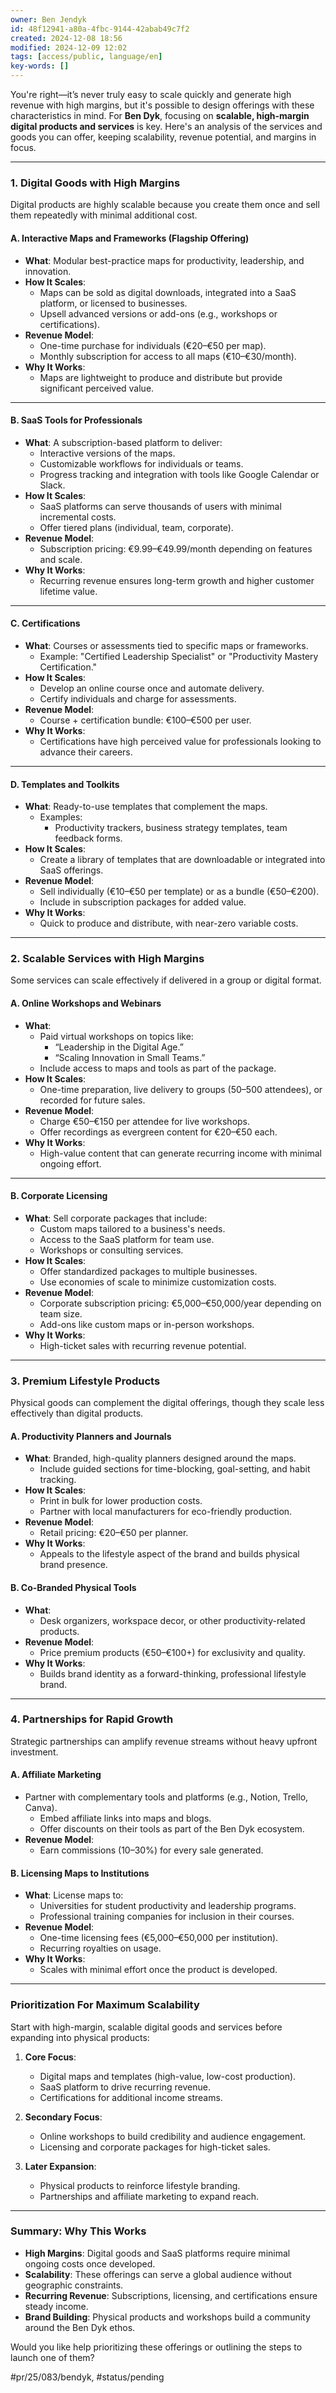 ```yaml
---
owner: Ben Jendyk
id: 48f12941-a80a-4fbc-9144-42abab49c7f2
created: 2024-12-08 18:56
modified: 2024-12-09 12:02
tags: [access/public, language/en]
key-words: []
---
```


You're right—it’s never truly easy to scale quickly and generate high revenue with high margins, but it's possible to design offerings with these characteristics in mind. For **Ben Dyk**, focusing on **scalable, high-margin digital products and services** is key. Here's an analysis of the services and goods you can offer, keeping scalability, revenue potential, and margins in focus.

---

### **1. Digital Goods with High Margins**

Digital products are highly scalable because you create them once and sell them repeatedly with minimal additional cost.

#### **A. Interactive Maps and Frameworks (Flagship Offering)**

- **What**: Modular best-practice maps for productivity, leadership, and innovation.
- **How It Scales**:
  - Maps can be sold as digital downloads, integrated into a SaaS platform, or licensed to businesses.
  - Upsell advanced versions or add-ons (e.g., workshops or certifications).
- **Revenue Model**:
  - One-time purchase for individuals (€20–€50 per map).
  - Monthly subscription for access to all maps (€10–€30/month).
- **Why It Works**:
  - Maps are lightweight to produce and distribute but provide significant perceived value.

---

#### **B. SaaS Tools for Professionals**

- **What**: A subscription-based platform to deliver:
  - Interactive versions of the maps.
  - Customizable workflows for individuals or teams.
  - Progress tracking and integration with tools like Google Calendar or Slack.
- **How It Scales**:
  - SaaS platforms can serve thousands of users with minimal incremental costs.
  - Offer tiered plans (individual, team, corporate).
- **Revenue Model**:
  - Subscription pricing: €9.99–€49.99/month depending on features and scale.
- **Why It Works**:
  - Recurring revenue ensures long-term growth and higher customer lifetime value.

---

#### **C. Certifications**

- **What**: Courses or assessments tied to specific maps or frameworks.
  - Example: "Certified Leadership Specialist" or "Productivity Mastery Certification."
- **How It Scales**:
  - Develop an online course once and automate delivery.
  - Certify individuals and charge for assessments.
- **Revenue Model**:
  - Course + certification bundle: €100–€500 per user.
- **Why It Works**:
  - Certifications have high perceived value for professionals looking to advance their careers.

---

#### **D. Templates and Toolkits**

- **What**: Ready-to-use templates that complement the maps.
  - Examples:
	 - Productivity trackers, business strategy templates, team feedback forms.
- **How It Scales**:
  - Create a library of templates that are downloadable or integrated into SaaS offerings.
- **Revenue Model**:
  - Sell individually (€10–€50 per template) or as a bundle (€50–€200).
  - Include in subscription packages for added value.
- **Why It Works**:
  - Quick to produce and distribute, with near-zero variable costs.

---

### **2. Scalable Services with High Margins**

Some services can scale effectively if delivered in a group or digital format.

#### **A. Online Workshops and Webinars**

- **What**:
  - Paid virtual workshops on topics like:
	 - “Leadership in the Digital Age.”
	 - “Scaling Innovation in Small Teams.”
  - Include access to maps and tools as part of the package.
- **How It Scales**:
  - One-time preparation, live delivery to groups (50–500 attendees), or recorded for future sales.
- **Revenue Model**:
  - Charge €50–€150 per attendee for live workshops.
  - Offer recordings as evergreen content for €20–€50 each.
- **Why It Works**:
  - High-value content that can generate recurring income with minimal ongoing effort.

---

#### **B. Corporate Licensing**

- **What**: Sell corporate packages that include:
  - Custom maps tailored to a business's needs.
  - Access to the SaaS platform for team use.
  - Workshops or consulting services.
- **How It Scales**:
  - Offer standardized packages to multiple businesses.
  - Use economies of scale to minimize customization costs.
- **Revenue Model**:
  - Corporate subscription pricing: €5,000–€50,000/year depending on team size.
  - Add-ons like custom maps or in-person workshops.
- **Why It Works**:
  - High-ticket sales with recurring revenue potential.

---

### **3. Premium Lifestyle Products**

Physical goods can complement the digital offerings, though they scale less effectively than digital products.

#### **A. Productivity Planners and Journals**

- **What**: Branded, high-quality planners designed around the maps.
  - Include guided sections for time-blocking, goal-setting, and habit tracking.
- **How It Scales**:
  - Print in bulk for lower production costs.
  - Partner with local manufacturers for eco-friendly production.
- **Revenue Model**:
  - Retail pricing: €20–€50 per planner.
- **Why It Works**:
  - Appeals to the lifestyle aspect of the brand and builds physical brand presence.

#### **B. Co-Branded Physical Tools**

- **What**:
  - Desk organizers, workspace decor, or other productivity-related products.
- **Revenue Model**:
  - Price premium products (€50–€100+) for exclusivity and quality.
- **Why It Works**:
  - Builds brand identity as a forward-thinking, professional lifestyle brand.

---

### **4. Partnerships for Rapid Growth**

Strategic partnerships can amplify revenue streams without heavy upfront investment.

#### **A. Affiliate Marketing**

- Partner with complementary tools and platforms (e.g., Notion, Trello, Canva).
  - Embed affiliate links into maps and blogs.
  - Offer discounts on their tools as part of the Ben Dyk ecosystem.
- **Revenue Model**:
  - Earn commissions (10–30%) for every sale generated.

#### **B. Licensing Maps to Institutions**

- **What**: License maps to:
  - Universities for student productivity and leadership programs.
  - Professional training companies for inclusion in their courses.
- **Revenue Model**:
  - One-time licensing fees (€5,000–€50,000 per institution).
  - Recurring royalties on usage.
- **Why It Works**:
  - Scales with minimal effort once the product is developed.

---

### **Prioritization For Maximum Scalability**

Start with high-margin, scalable digital goods and services before expanding into physical products:

1. **Core Focus**:
	- Digital maps and templates (high-value, low-cost production).
	- SaaS platform to drive recurring revenue.
	- Certifications for additional income streams.

2. **Secondary Focus**:
	- Online workshops to build credibility and audience engagement.
	- Licensing and corporate packages for high-ticket sales.

3. **Later Expansion**:
	- Physical products to reinforce lifestyle branding.
	- Partnerships and affiliate marketing to expand reach.

---

### **Summary: Why This Works**

- **High Margins**: Digital goods and SaaS platforms require minimal ongoing costs once developed.
- **Scalability**: These offerings can serve a global audience without geographic constraints.
- **Recurring Revenue**: Subscriptions, licensing, and certifications ensure steady income.
- **Brand Building**: Physical products and workshops build a community around the Ben Dyk ethos.

Would you like help prioritizing these offerings or outlining the steps to launch one of them?


#pr/25/083/bendyk, #status/pending